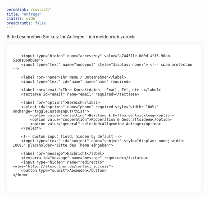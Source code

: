 ```yaml
---
permalink: /contact/
title: "Anfrage"
classes: wide
breadcrumbs: false
---
```


<p>Bitte beschreiben Sie kurz Ihr Anliegen - ich melde mich zurück:</p>
<head>
    <style>
        .contact-form {
            background: white;
            padding: 20px;
            border-radius: 8px;
            box-shadow: 0 0 10px rgba(0, 0, 0, 0.1);
            width: 600px;
        }
        .contact-form h2 {
            text-align: center;
            margin-bottom: 15px;
        }
        .contact-form label {
            font-weight: bold;
            display: block;
            margin-top: 10px;
        }
        .contact-form input,
        .contact-form textarea {
            width: 100%;
            padding: 8px;
            margin-top: 5px;
            border: 1px solid #ccc;
            border-radius: 4px;
        }
        .contact-form textarea {
            resize: vertical;
            height: 100px;
        }
        #message{
            height: 180px;
        }
        .contact-form button {
            width: 100%;
            padding: 10px;
            background: #28a745;
            color: white;
            border: none;
            border-radius: 4px;
            cursor: pointer;
            margin-top: 15px;
        }
        .contact-form button:hover {
            background: #218838;
        }
    </style>

</head>
<body>


<form class="contact-form" action="https://api.staticforms.xyz/submit" method="post">

        <input type="hidden" name="accessKey" value="a74451fe-0d0d-4f15-90ab-51c01069b8e9">
        <input type="text" name="honeypot" style="display: none;"> <!-- spam protection -->

        <label for="name">Ihr Name / Unternehmen</label>
        <input type="text" id="name" name="name" required>

        <label for="email">Ihre Kontaktdaten - Email, Tel, etc..</label>
        <textarea id="email" name="email" required></textarea>

        <label for="options">Bereich</label>
        <select id="options" name="phone" required style="width: 100%;" onchange="toggleCustomInput(this)">
            <option value="consulting">Beratung & Softwareentwicklung</option>
            <option value="cooperation">Kooperation & Geschäftsideen</option>
            <option value="general" selected>Allgemeine Anfrage</option>
        </select>

        <!-- Custom input field, hidden by default -->
        <input type="text" id="subject" name="subject" style="display: none; width: 100%;" placeholder="Bitte das Thema eingeben">

        <label for="message">Nachricht</label>
        <textarea id="message" name="message" required></textarea>
        <input type="hidden" name="redirectTo" value="https://alexortner.de/contact_success">
        <button type="submit">Absenden</button>
    </form>
<br>
<p style="display:none;">(&#8505;) Tipp - die häufigsten Fragen zur Zusammenarbeit sind in den <a href="/faq/">FAQs</a> zu finden.</p>
</body>


<script>

    // handle custom input field 
    function toggleCustomInput(selectElement) {
        const customInput = document.getElementById("subject");
        if (selectElement.value === "consulting") {
            customInput.style.display = "block";
        } else {
            customInput.style.display = "none";
            customInput.value = ""; // Clear input if hidden
        }
    }
    // Function to get URL parameter
    function getQueryParam(param) {
        const urlParams = new URLSearchParams(window.location.search);
        return urlParams.get(param);
    }

    // Prefill message textarea if 'prefill' parameter is present in URL
    document.addEventListener("DOMContentLoaded", function () {
        const prefillText = getQueryParam("prefill");
        if (prefillText) {
            const selectElement = document.getElementById("options");
            selectElement.value = "consulting"; 
            toggleCustomInput(selectElement);
            const customInput = document.getElementById("subject");
            customInput.value = decodeURIComponent(prefillText); // Fill in the text
        }
    });
</script>


<!-- highlight main nav item --> 
<script>
document.addEventListener("DOMContentLoaded", function () {
    let link = document.querySelector('#site-nav a[href="/contact/"]');
    if (link) {
        link.style.fontWeight = "bold";
    }
}); 
</script>